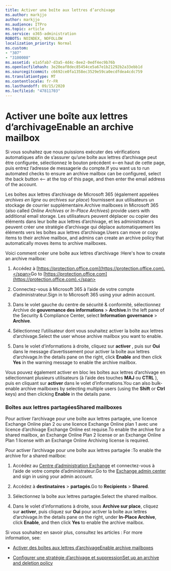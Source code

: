 ```yaml
---
title: Activer une boîte aux lettres d’archivage
ms.author: markjjo
author: markjjo
ms.audience: ITPro
ms.topic: article
ms.service: o365-administration
ROBOTS: NOINDEX, NOFOLLOW
localization_priority: Normal
ms.custom:
- "307"
- "3100008"
ms.assetid: e1a5fab7-d3a5-4d4c-8ee2-0edf4ec9b76b
ms.openlocfilehash: 3e20eaf8dec85454ce5a67e1b21292b2a33ebb1d
ms.sourcegitcommit: c6692ce0fa1358ec3529e59ca0ecdfdea4cdc759
ms.translationtype: MT
ms.contentlocale: fr-FR
ms.lasthandoff: 09/15/2020
ms.locfileid: "47811703"
---
```

# <a name="enable-an-archive-mailbox"></a><span data-ttu-id="e7bdf-102">Activer une boîte aux lettres d’archivage</span><span class="sxs-lookup"><span data-stu-id="e7bdf-102">Enable an archive mailbox</span></span>

<span data-ttu-id="e7bdf-103">Si vous souhaitez que nous puissions exécuter des vérifications automatiques afin de s’assurer qu’une boîte aux lettres d’archivage peut être configurée, sélectionnez le bouton précédent <--en haut de cette page, puis entrez l’adresse de messagerie du compte.</span><span class="sxs-lookup"><span data-stu-id="e7bdf-103">If you want us to run automated checks to ensure an archive mailbox can be configured, select the back button <-- at the top of this page, and then enter the email address of the account.</span></span>

<span data-ttu-id="e7bdf-104">Les boîtes aux lettres d’archivage de Microsoft 365 (également appelées *archives en ligne* ou *archives sur place*) fournissent aux utilisateurs un stockage de courrier supplémentaire.</span><span class="sxs-lookup"><span data-stu-id="e7bdf-104">Archive mailboxes in Microsoft 365 (also called *Online Archives* or *In-Place Archives*) provide users with additional email storage.</span></span> <span data-ttu-id="e7bdf-105">Les utilisateurs peuvent déplacer ou copier des éléments dans leur boîte aux lettres d’archivage, et les administrateurs peuvent créer une stratégie d’archivage qui déplace automatiquement les éléments vers les boîtes aux lettres d’archivage.</span><span class="sxs-lookup"><span data-stu-id="e7bdf-105">Users can move or copy items to their archive mailbox, and admins can create an archive policy that automatically moves items to archive mailboxes.</span></span>
  
<span data-ttu-id="e7bdf-106">Voici comment créer une boîte aux lettres d’archivage :</span><span class="sxs-lookup"><span data-stu-id="e7bdf-106">Here's how to create an archive mailbox:</span></span>
  
1. <span data-ttu-id="e7bdf-107">Accédez à [https://protection.office.com](https://protection.office.com).</span><span class="sxs-lookup"><span data-stu-id="e7bdf-107">Go to [https://protection.office.com](https://protection.office.com).</span></span>

2. <span data-ttu-id="e7bdf-108">Connectez-vous à Microsoft 365 à l’aide de votre compte d’administrateur.</span><span class="sxs-lookup"><span data-stu-id="e7bdf-108">Sign in to Microsoft 365 using your admin account.</span></span>

3. <span data-ttu-id="e7bdf-109">Dans le volet gauche du centre de sécurité &amp; conformité, sélectionnez Archive de **gouvernance des informations** \> **Archive**.</span><span class="sxs-lookup"><span data-stu-id="e7bdf-109">In the left pane of the Security &amp; Compliance Center, select **Information governance** \> **Archive**.</span></span>

4. <span data-ttu-id="e7bdf-110">Sélectionnez l’utilisateur dont vous souhaitez activer la boîte aux lettres d’archivage.</span><span class="sxs-lookup"><span data-stu-id="e7bdf-110">Select the user whose archive mailbox you want to enable.</span></span>

5. <span data-ttu-id="e7bdf-111">Dans le volet d’informations à droite, cliquez sur **activer** , puis sur **Oui** dans le message d’avertissement pour activer la boîte aux lettres d’archivage.</span><span class="sxs-lookup"><span data-stu-id="e7bdf-111">In the details pane on the right, click **Enable** and then click **Yes** in the warning message to enable the archive mailbox.</span></span>

<span data-ttu-id="e7bdf-112">Vous pouvez également activer en bloc les boîtes aux lettres d’archivage en sélectionnant plusieurs utilisateurs (à l’aide des touches **MAJ** ou **CTRL** ), puis en cliquant sur **activer** dans le volet d’informations.</span><span class="sxs-lookup"><span data-stu-id="e7bdf-112">You can also bulk-enable archive mailboxes by selecting multiple users (using the **Shift** or **Ctrl** keys) and then clicking **Enable** in the details pane.</span></span>
  
### <a name="shared-mailboxes"></a><span data-ttu-id="e7bdf-113">Boîtes aux lettres partagées</span><span class="sxs-lookup"><span data-stu-id="e7bdf-113">Shared mailboxes</span></span>

<span data-ttu-id="e7bdf-114">Pour activer l’archivage pour une boîte aux lettres partagée, une licence Exchange Online plan 2 ou une licence Exchange Online plan 1 avec une licence d’archivage Exchange Online est requise.</span><span class="sxs-lookup"><span data-stu-id="e7bdf-114">To enable the archive for a shared mailbox, an Exchange Online Plan 2 license or an Exchange Online Plan 1 license with an Exchange Online Archiving license is required.</span></span>  

<span data-ttu-id="e7bdf-115">Pour activer l’archivage pour une boîte aux lettres partagée :</span><span class="sxs-lookup"><span data-stu-id="e7bdf-115">To enable the archive for a shared mailbox:</span></span>

1. <span data-ttu-id="e7bdf-116">Accédez au [Centre d’administration Exchange](https://outlook.office365.com/ecp) et connectez-vous à l’aide de votre compte d’administrateur.</span><span class="sxs-lookup"><span data-stu-id="e7bdf-116">Go to the [Exchange admin center](https://outlook.office365.com/ecp) and sign in using your admin account.</span></span>

2. <span data-ttu-id="e7bdf-117">Accédez à **destinataires**  >  **partagés**.</span><span class="sxs-lookup"><span data-stu-id="e7bdf-117">Go to **Recipients** > **Shared**.</span></span>

3. <span data-ttu-id="e7bdf-118">Sélectionnez la boîte aux lettres partagée.</span><span class="sxs-lookup"><span data-stu-id="e7bdf-118">Select the shared mailbox.</span></span>

4. <span data-ttu-id="e7bdf-119">Dans le volet d’informations à droite, sous **Archive sur place**, cliquez sur **activer**, puis cliquez sur **Oui** pour activer la boîte aux lettres d’archivage.</span><span class="sxs-lookup"><span data-stu-id="e7bdf-119">In the details pane on the right, under **In-Place Archive**, click **Enable**, and then click **Yes** to enable the archive mailbox.</span></span>

<span data-ttu-id="e7bdf-120">Si vous souhaitez en savoir plus, consultez les articles : </span><span class="sxs-lookup"><span data-stu-id="e7bdf-120">For more information, see:</span></span>
  
- [<span data-ttu-id="e7bdf-121">Activer des boîtes aux lettres d’archivage</span><span class="sxs-lookup"><span data-stu-id="e7bdf-121">Enable archive mailboxes</span></span>](https://docs.microsoft.com/microsoft-365/compliance/enable-archive-mailboxes)

- [<span data-ttu-id="e7bdf-122">Configurer une stratégie d’archivage et suppression</span><span class="sxs-lookup"><span data-stu-id="e7bdf-122">Set up an archive and deletion policy</span></span>](https://docs.microsoft.com//office365/securitycompliance/set-up-an-archive-and-deletion-policy-for-mailboxes)
